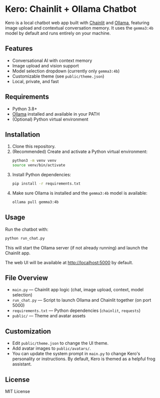 # Kero: Chainlit + Ollama Chatbot

Kero is a local chatbot web app built with [Chainlit](https://www.chainlit.io/) and [Ollama](https://ollama.com/), featuring image upload and contextual conversation memory. It uses the `gemma3:4b` model by default and runs entirely on your machine.

## Features
- Conversational AI with context memory
- Image upload and vision support
- Model selection dropdown (currently only `gemma3:4b`)
- Customizable theme (see `public/theme.json`)
- Local, private, and fast

## Requirements
- Python 3.8+
- [Ollama](https://ollama.com/) installed and available in your PATH
- (Optional) Python virtual environment

## Installation
1. Clone this repository.
2. (Recommended) Create and activate a Python virtual environment:
   ```bash
   python3 -m venv venv
   source venv/bin/activate
   ```
3. Install Python dependencies:
   ```bash
   pip install -r requirements.txt
   ```
4. Make sure Ollama is installed and the `gemma3:4b` model is available:
   ```bash
   ollama pull gemma3:4b
   ```

## Usage
Run the chatbot with:
```bash
python run_chat.py
```
This will start the Ollama server (if not already running) and launch the Chainlit app.

The web UI will be available at [http://localhost:5000](http://localhost:5000) by default.

## File Overview
- `main.py` — Chainlit app logic (chat, image upload, context, model selection)
- `run_chat.py` — Script to launch Ollama and Chainlit together (on port 5000)
- `requirements.txt` — Python dependencies (`chainlit`, `requests`)
- `public/` — Theme and avatar assets

## Customization
- Edit `public/theme.json` to change the UI theme.
- Add avatar images to `public/avatars/`.
- You can update the system prompt in `main.py` to change Kero's personality or instructions. By default, Kero is themed as a helpful frog assistant.

## License
MIT License
